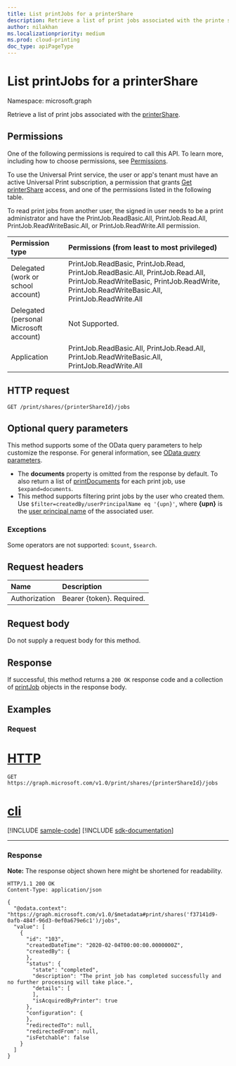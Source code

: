 ```yaml
---
title: List printJobs for a printerShare
description: Retrieve a list of print jobs associated with the printe share.
author: nilakhan
ms.localizationpriority: medium
ms.prod: cloud-printing
doc_type: apiPageType
---
```


# List printJobs for a printerShare
Namespace: microsoft.graph

Retrieve a list of print jobs associated with the [printerShare](../resources/printershare.md).

## Permissions
One of the following permissions is required to call this API. To learn more, including how to choose permissions, see [Permissions](/graph/permissions-reference).

To use the Universal Print service, the user or app's tenant must have an active Universal Print subscription, a permission that grants [Get printerShare](printershare-get.md) access, and one of the permissions listed in the following table.

To read print jobs from another user, the signed in user needs to be a print administrator and have the PrintJob.ReadBasic.All, PrintJob.Read.All, PrintJob.ReadWriteBasic.All, or PrintJob.ReadWrite.All permission.

|Permission type | Permissions (from least to most privileged) |
|:---------------|:--------------------------------------------|
|Delegated (work or school account)| PrintJob.ReadBasic, PrintJob.Read, PrintJob.ReadBasic.All, PrintJob.Read.All, PrintJob.ReadWriteBasic, PrintJob.ReadWrite, PrintJob.ReadWriteBasic.All, PrintJob.ReadWrite.All |
|Delegated (personal Microsoft account)|Not Supported.|
|Application| PrintJob.ReadBasic.All, PrintJob.Read.All, PrintJob.ReadWriteBasic.All, PrintJob.ReadWrite.All |

## HTTP request

<!-- {
  "blockType": "ignored"
}
-->
``` http
GET /print/shares/{printerShareId}/jobs
```

## Optional query parameters
This method supports some of the OData query parameters to help customize the response. For general information, see [OData query parameters](/graph/query-parameters).

* The **documents** property is omitted from the response by default. To also return a list of [printDocuments](../resources/printdocument.md) for each print job, use `$expand=documents`.
* This method supports filtering print jobs by the user who created them. Use `$filter=createdBy/userPrincipalName eq '{upn}'`, where **{upn}** is the [user principal name](/azure/active-directory/hybrid/plan-connect-userprincipalname#what-is-userprincipalname) of the associated user.

### Exceptions
Some operators are not supported: `$count`, `$search`.

## Request headers
|Name|Description|
|:---|:---|
|Authorization|Bearer {token}. Required.|

## Request body
Do not supply a request body for this method.

## Response

If successful, this method returns a `200 OK` response code and a collection of [printJob](../resources/printjob.md) objects in the response body.

## Examples

### Request

# [HTTP](#tab/http)
<!-- {
  "blockType": "request",
  "name": "list_printjob_2"
}
-->
``` http
GET https://graph.microsoft.com/v1.0/print/shares/{printerShareId}/jobs
```

# [cli](#tab/cli)
[!INCLUDE [sample-code](../includes/snippets/cli/list-printjob-2-cli-snippets.md)]
[!INCLUDE [sdk-documentation](../includes/snippets/snippets-sdk-documentation-link.md)]

---

### Response
**Note:** The response object shown here might be shortened for readability.
<!-- {
  "blockType": "response",
  "truncated": true,
  "@odata.type": "Collection(microsoft.graph.printJob)"
}
-->
``` http
HTTP/1.1 200 OK
Content-Type: application/json

{
  "@odata.context": "https://graph.microsoft.com/v1.0/$metadata#print/shares('f37141d9-0afb-484f-96d3-0ef0a679e6c1')/jobs",
  "value": [
    {
      "id": "103",
      "createdDateTime": "2020-02-04T00:00:00.0000000Z",
      "createdBy": {        
      },
      "status": {
        "state": "completed",
        "description": "The print job has completed successfully and no further processing will take place.",
        "details": [          
        ],
        "isAcquiredByPrinter": true
      },
      "configuration": {        
      },
      "redirectedTo": null,
      "redirectedFrom": null,
      "isFetchable": false
    }
  ]
}
```

